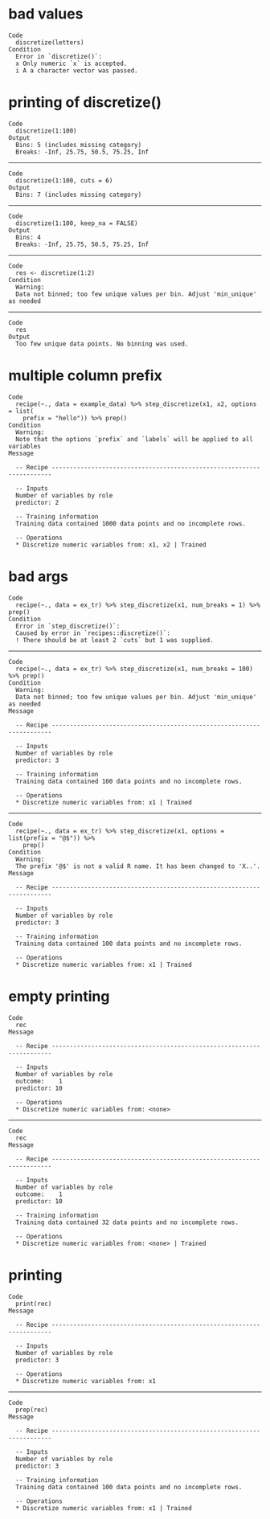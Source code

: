 # bad values

    Code
      discretize(letters)
    Condition
      Error in `discretize()`:
      x Only numeric `x` is accepted.
      i A a character vector was passed.

# printing of discretize()

    Code
      discretize(1:100)
    Output
      Bins: 5 (includes missing category)
      Breaks: -Inf, 25.75, 50.5, 75.25, Inf

---

    Code
      discretize(1:100, cuts = 6)
    Output
      Bins: 7 (includes missing category)

---

    Code
      discretize(1:100, keep_na = FALSE)
    Output
      Bins: 4
      Breaks: -Inf, 25.75, 50.5, 75.25, Inf

---

    Code
      res <- discretize(1:2)
    Condition
      Warning:
      Data not binned; too few unique values per bin. Adjust 'min_unique' as needed

---

    Code
      res
    Output
      Too few unique data points. No binning was used.

# multiple column prefix

    Code
      recipe(~., data = example_data) %>% step_discretize(x1, x2, options = list(
        prefix = "hello")) %>% prep()
    Condition
      Warning:
      Note that the options `prefix` and `labels` will be applied to all variables
    Message
      
      -- Recipe ----------------------------------------------------------------------
      
      -- Inputs 
      Number of variables by role
      predictor: 2
      
      -- Training information 
      Training data contained 1000 data points and no incomplete rows.
      
      -- Operations 
      * Discretize numeric variables from: x1, x2 | Trained

# bad args

    Code
      recipe(~., data = ex_tr) %>% step_discretize(x1, num_breaks = 1) %>% prep()
    Condition
      Error in `step_discretize()`:
      Caused by error in `recipes::discretize()`:
      ! There should be at least 2 `cuts` but 1 was supplied.

---

    Code
      recipe(~., data = ex_tr) %>% step_discretize(x1, num_breaks = 100) %>% prep()
    Condition
      Warning:
      Data not binned; too few unique values per bin. Adjust 'min_unique' as needed
    Message
      
      -- Recipe ----------------------------------------------------------------------
      
      -- Inputs 
      Number of variables by role
      predictor: 3
      
      -- Training information 
      Training data contained 100 data points and no incomplete rows.
      
      -- Operations 
      * Discretize numeric variables from: x1 | Trained

---

    Code
      recipe(~., data = ex_tr) %>% step_discretize(x1, options = list(prefix = "@$")) %>%
        prep()
    Condition
      Warning:
      The prefix '@$' is not a valid R name. It has been changed to 'X..'.
    Message
      
      -- Recipe ----------------------------------------------------------------------
      
      -- Inputs 
      Number of variables by role
      predictor: 3
      
      -- Training information 
      Training data contained 100 data points and no incomplete rows.
      
      -- Operations 
      * Discretize numeric variables from: x1 | Trained

# empty printing

    Code
      rec
    Message
      
      -- Recipe ----------------------------------------------------------------------
      
      -- Inputs 
      Number of variables by role
      outcome:    1
      predictor: 10
      
      -- Operations 
      * Discretize numeric variables from: <none>

---

    Code
      rec
    Message
      
      -- Recipe ----------------------------------------------------------------------
      
      -- Inputs 
      Number of variables by role
      outcome:    1
      predictor: 10
      
      -- Training information 
      Training data contained 32 data points and no incomplete rows.
      
      -- Operations 
      * Discretize numeric variables from: <none> | Trained

# printing

    Code
      print(rec)
    Message
      
      -- Recipe ----------------------------------------------------------------------
      
      -- Inputs 
      Number of variables by role
      predictor: 3
      
      -- Operations 
      * Discretize numeric variables from: x1

---

    Code
      prep(rec)
    Message
      
      -- Recipe ----------------------------------------------------------------------
      
      -- Inputs 
      Number of variables by role
      predictor: 3
      
      -- Training information 
      Training data contained 100 data points and no incomplete rows.
      
      -- Operations 
      * Discretize numeric variables from: x1 | Trained

